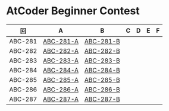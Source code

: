 # AtCoder Beginner Contest

| 回 | A | B | C | D | E | F |
|:---:|:---:|:---:|:---:|:---:|:---:|:---:|
| ABC-281 | [ABC-281-A](ABC-281-A.py) | [ABC-281-B](ABC-281-B.py) |  |  |  |  |
| ABC-282 | [ABC-282-A](ABC-282-A.py) | [ABC-282-B](ABC-282-B.py) |  |  |  |  |
| ABC-283 | [ABC-283-A](ABC-283-A.py) | [ABC-283-B](ABC-283-B.py) |  |  |  |  |
| ABC-284 | [ABC-284-A](ABC-284-A.py) | [ABC-284-B](ABC-284-B.py) |  |  |  |  |
| ABC-285 | [ABC-285-A](ABC-285-A.py) | [ABC-285-B](ABC-285-B.py) |  |  |  |  |
| ABC-286 | [ABC-286-A](ABC-286-A.py) | [ABC-286-B](ABC-286-B.py) |  |  |  |  |
| ABC-287 | [ABC-287-A](ABC-287-A.py) | [ABC-287-B](ABC-287-B.py) |  |  |  |  |
